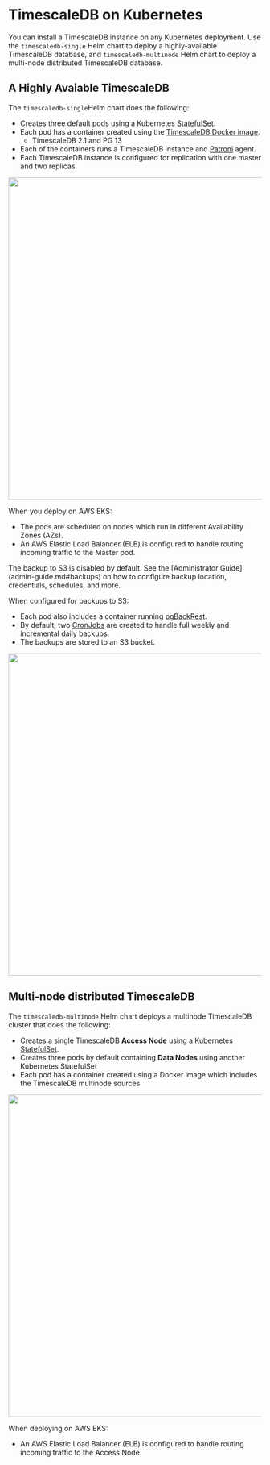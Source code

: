 # TimescaleDB on Kubernetes
You can install a TimescaleDB instance on any Kubernetes deployment. Use the `timescaledb-single` Helm chart to deploy a highly-available TimescaleDB database, and `timescaledb-multinode` Helm chart to deploy a multi-node distributed TimescaleDB database. 

## A Highly Avaiable TimescaleDB 

The `timescaledb-single`Helm chart does the following:

- Creates three default pods using a Kubernetes [StatefulSet](https://kubernetes.io/docs/concepts/workloads/controllers/statefulset/).
- Each pod has a container created using the [TimescaleDB Docker image](https://github.com/timescale/timescaledb-docker-ha).
  - TimescaleDB 2.1 and PG 13
- Each of the containers runs a TimescaleDB instance and [Patroni](https://patroni.readthedocs.io/en/latest/) agent.
- Each TimescaleDB instance is configured for replication  with one master and two replicas.

<img src="./timescaledb-single.png" width="640" />

When you deploy on AWS EKS:
- The pods are scheduled on nodes which run in different Availability Zones (AZs).
- An AWS Elastic Load Balancer (ELB) is configured to handle routing incoming traffic to the Master pod.

<highlight type="note">
The backup to S3 is disabled by default. See the
[Administrator Guide](admin-guide.md#backups) on how to configure backup location, credentials, schedules, and more.
</highlight>

When configured for backups to S3:
- Each pod also includes a container running [pgBackRest](https://pgbackrest.org/).
- By default, two [CronJobs](https://kubernetes.io/docs/concepts/workloads/controllers/cron-jobs/) are created to handle full weekly and incremental daily backups.
- The backups are stored to an S3 bucket.


<img src="./timescaledb-single-backups.png" width="640" />


## Multi-node distributed TimescaleDB

The `timescaledb-multinode` Helm chart deploys a multinode TimescaleDB cluster that does the following:

- Creates a single TimescaleDB **Access Node** using a Kubernetes [StatefulSet](https://kubernetes.io/docs/concepts/workloads/controllers/statefulset/).
- Creates three pods by default containing **Data Nodes** using another Kubernetes StatefulSet
- Each pod has a container created using a Docker image which includes the TimescaleDB multinode sources

<img src="./timescaledb-multi.png" width="640" />

When deploying on AWS EKS:
- An AWS Elastic Load Balancer (ELB) is configured to handle routing incoming traffic to the Access Node.
